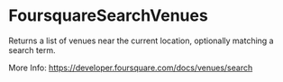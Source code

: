 FoursquareSearchVenues
======================

Returns a list of venues near the current location, optionally matching a search term. 

More Info: https://developer.foursquare.com/docs/venues/search
